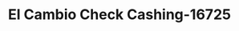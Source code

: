---
f_zip-code: 85335
f_state-code: AZ
title: El Cambio Check Cashing-16725
f_phone: 623-583-6948
f_city-only: El Mirage
f_address: 11922 West Thunderbird Road El Mirage
f_location-unique-id: '16725'
slug: el-cambio-check-cashing-16725
updated-on: '2024-05-30T13:46:58.046Z'
created-on: '2024-05-30T13:36:59.803Z'
published-on: '2024-05-30T13:54:32.469Z'
f_city-state: cms/city/el-mirage-az.md
f_company: cms/company/el-cambio-check-cashing.md
f_state: cms/state/arizona.md
layout: '[payday-loan].html'
tags: payday-loan
---